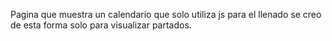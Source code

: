Pagina que muestra un calendario que solo utiliza js para el llenado se creo de esta forma solo para visualizar partados.

